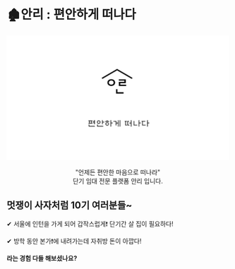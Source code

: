 # 🏚안리 : 편안하게 떠나다

![10](README.assets/10-16578569883937.PNG)

<div align=center>"언제든 편안한 마음으로 떠나라"</div>

<div align=center>단기 임대 전문 플랫폼 안리 입니다.</div>



## 멋쟁이 사자처럼 10기 여러분들~

✔ 서울에 인턴을 가게 되어 갑작스럽게❗ 단기간 살 집이 필요하다!

✔ 방학 동안 본가❗에 내려가는데 자취방 돈이 아깝다!

**라는 경험 다들 해보셨나요?**
